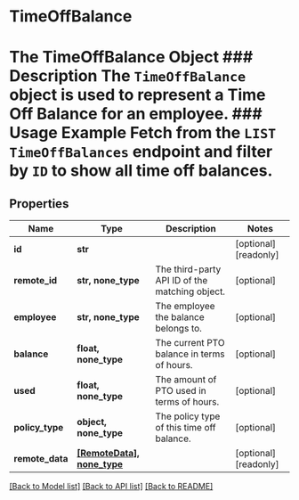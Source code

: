 # TimeOffBalance

# The TimeOffBalance Object ### Description The `TimeOffBalance` object is used to represent a Time Off Balance for an employee.  ### Usage Example Fetch from the `LIST TimeOffBalances` endpoint and filter by `ID` to show all time off balances.

## Properties
Name | Type | Description | Notes
------------ | ------------- | ------------- | -------------
**id** | **str** |  | [optional] [readonly] 
**remote_id** | **str, none_type** | The third-party API ID of the matching object. | [optional] 
**employee** | **str, none_type** | The employee the balance belongs to. | [optional] 
**balance** | **float, none_type** | The current PTO balance in terms of hours. | [optional] 
**used** | **float, none_type** | The amount of PTO used in terms of hours. | [optional] 
**policy_type** | **object, none_type** | The policy type of this time off balance. | [optional] 
**remote_data** | [**[RemoteData], none_type**](RemoteData.md) |  | [optional] [readonly] 

[[Back to Model list]](../README.md#documentation-for-models) [[Back to API list]](../README.md#documentation-for-api-endpoints) [[Back to README]](../README.md)


